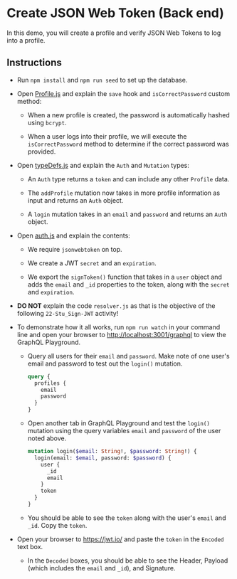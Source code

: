 # Create JSON Web Token (Back end)

In this demo, you will create a profile and verify JSON Web Tokens to log into a profile.

## Instructions

* Run `npm install` and `npm run seed` to set up the database.

* Open [Profile.js](models/Profile.js) and explain the `save` hook and `isCorrectPassword` custom method:

  * When a new profile is created, the password is automatically hashed using `bcrypt`.

  * When a user logs into their profile, we will execute the `isCorrectPassword` method to determine if the correct password was provided.

* Open [typeDefs.js](schemas/typeDefs.js) and explain the `Auth` and `Mutation` types:

  * An `Auth` type returns a `token` and can include any other `Profile` data.

  * The `addProfile` mutation now takes in more profile information as input and returns an `Auth` object.

  * A `login` mutation takes in an `email` and `password` and returns an `Auth` object.

* Open [auth.js](utils/auth.js) and explain the contents:

  * We require `jsonwebtoken` on top.

  * We create a JWT `secret` and an `expiration`.

  * We export the `signToken()` function that takes in a `user` object and adds the `email` and `_id` properties to the token, along with the `secret` and `expiration`.

* **DO NOT** explain the code `resolver.js` as that is the objective of the following `22-Stu_Sign-JWT` activity!

* To demonstrate how it all works, run `npm run watch` in your command line and open your browser to <http://localhost:3001/graphql> to view the GraphQL Playground.

  * Query all users for their `email` and `password`. Make note of one user's email and password to test out the `login()` mutation.

    ```graphql
    query {
      profiles {
        email
        password
      }
    }
    ```

  * Open another tab in GraphQL Playground and test the `login()` mutation using the query variables `email` and `password` of the user noted above. 

    ```graphql
    mutation login($email: String!, $password: String!) {
      login(email: $email, password: $password) {
        user {
          _id
          email
        }
        token
      } 
    }
    ```

  * You should be able to see the `token` along with the user's `email` and `_id`. Copy the `token`.

* Open your browser to <https://jwt.io/> and paste the `token` in the `Encoded` text box.

  * In the `Decoded` boxes, you should be able to see the Header, Payload (which includes the `email` and `_id`), and Signature.


